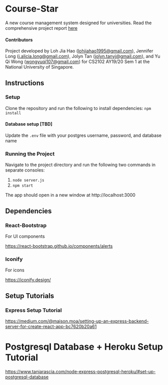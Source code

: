 # Course-Star

A new course management system designed for universities. Read the comprehensive project report [here](https://docs.google.com/document/d/1ENF5UO0I38q2edzLOLcoxlV74OWQ3HdITq-fU0ZmC04/edit?usp=sharing)

#### Contributors

Project developed by Loh Jia Hao (lohjiahao1995@gmail.com), Jennifer Long (j.alicia.long@gmail.com), Jolyn Tan (jolyn.tanyj@gmail.com), and Yu Qi Wong (wongyuqi107@gmail.com) for CS2102 AY19/20 Sem 1 at the National University of Singapore.


## Instructions

### Setup

Clone the repository and run the following to install dependencies:
`npm install`

#### Database setup [TBD]
Update the `.env` file with your postgres username, password, and database name


### Running the Project

Navigate to the project directory and run the following two commands in separate consoles:

1. `node server.js`
2. `npm start`

The app should open in a new window at http://localhost:3000


## Dependencies

### React-Bootstrap

For UI components

https://react-bootstrap.github.io/components/alerts

### Iconify

For icons

https://iconify.design/

## Setup Tutorials

### Express Setup Tutorial

https://medium.com/@maison.moa/setting-up-an-express-backend-server-for-create-react-app-bc7620b20a61

# Postgresql Database + Heroku Setup Tutorial

https://www.taniarascia.com/node-express-postgresql-heroku/#set-up-postgresql-database
